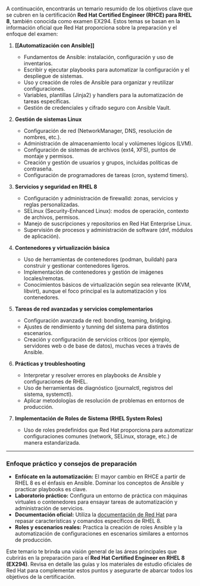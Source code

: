 
A continuación, encontrarás un temario resumido de los objetivos clave que se cubren en la certificación **Red Hat Certified Engineer (RHCE) para RHEL 8**, también conocida como examen EX294. Estos temas se basan en la información oficial que Red Hat proporciona sobre la preparación y el enfoque del examen:

1. **[[Automatización con Ansible]]**
    
    - Fundamentos de Ansible: instalación, configuración y uso de inventarios.
    - Escribir y ejecutar playbooks para automatizar la configuración y el despliegue de sistemas.
    - Uso y creación de roles de Ansible para organizar y reutilizar configuraciones.
    - Variables, plantillas (Jinja2) y handlers para la automatización de tareas específicas.
    - Gestión de credenciales y cifrado seguro con Ansible Vault.
2. **Gestión de sistemas Linux**
    
    - Configuración de red (NetworkManager, DNS, resolución de nombres, etc.).
    - Administración de almacenamiento local y volúmenes lógicos (LVM).
    - Configuración de sistemas de archivos (ext4, XFS), puntos de montaje y permisos.
    - Creación y gestión de usuarios y grupos, incluidas políticas de contraseña.
    - Configuración de programadores de tareas (cron, systemd timers).
3. **Servicios y seguridad en RHEL 8**
    
    - Configuración y administración de firewalld: zonas, servicios y reglas personalizadas.
    - SELinux (Security-Enhanced Linux): modos de operación, contexto de archivos, permisos.
    - Manejo de suscripciones y repositorios en Red Hat Enterprise Linux.
    - Supervisión de procesos y administración de software (dnf, módulos de aplicación).
4. **Contenedores y virtualización básica**
    
    - Uso de herramientas de contenedores (podman, buildah) para construir y gestionar contenedores ligeros.
    - Implementación de contenedores y gestión de imágenes locales/remotas.
    - Conocimientos básicos de virtualización según sea relevante (KVM, libvirt), aunque el foco principal es la automatización y los contenedores.
5. **Tareas de red avanzadas y servicios complementarios**
    
    - Configuración avanzada de red: bonding, teaming, bridging.
    - Ajustes de rendimiento y tunning del sistema para distintos escenarios.
    - Creación y configuración de servicios críticos (por ejemplo, servidores web o de base de datos), muchas veces a través de Ansible.
6. **Prácticas y troubleshooting**
    
    - Interpretar y resolver errores en playbooks de Ansible y configuraciones de RHEL.
    - Uso de herramientas de diagnóstico (journalctl, registros del sistema, systemctl).
    - Aplicar metodologías de resolución de problemas en entornos de producción.
7. **Implementación de Roles de Sistema (RHEL System Roles)**
    
    - Uso de roles predefinidos que Red Hat proporciona para automatizar configuraciones comunes (network, SELinux, storage, etc.) de manera estandarizada.

---

### Enfoque práctico y consejos de preparación

- **Enfócate en la automatización:** El mayor cambio en RHCE a partir de RHEL 8 es el énfasis en Ansible. Dominar los conceptos de Ansible y practicar playbooks es clave.
- **Laboratorio práctico:** Configura un entorno de práctica con máquinas virtuales o contenedores para ensayar tareas de automatización y administración de servicios.
- **Documentación oficial:** Utiliza la [documentación de Red Hat](https://access.redhat.com/documentation/en-us/red_hat_enterprise_linux/) para repasar características y comandos específicos de RHEL 8.
- **Roles y escenarios reales:** Practica la creación de roles Ansible y la automatización de configuraciones en escenarios similares a entornos de producción.

Este temario te brinda una visión general de las áreas principales que cubrirás en la preparación para el **Red Hat Certified Engineer en RHEL 8 (EX294)**. Revisa en detalle las guías y los materiales de estudio oficiales de Red Hat para complementar estos puntos y asegurarte de abarcar todos los objetivos de la certificación.